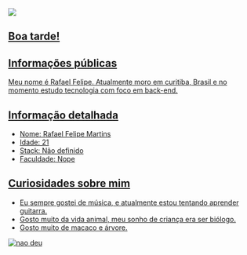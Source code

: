 <div>
    <a target='_blank' href="https://www.notion.so/Ci-ncia-de-dados-4079194a4d0448c1a167a850fdf10ac8">
        <img src="https://img.shields.io/badge/-Notion-white">
</div>   

<!--<p align="left"> <img src="https://komarev.com/ghpvc/?username=Miopiaa&label=Profile%20views&color=0e75b6&style=flat" alt="Miopiaa" /> </p>-->   

## Boa tarde!

## Informações públicas

Meu nome é Rafael Felipe. Atualmente moro em curitiba, Brasil e no momento estudo tecnologia com foco em back-end.

## Informação detalhada

<ul>
  <li> Nome: Rafael Felipe Martins
  <li> Idade: 21
  <li> Stack: Não definido 
  <li> Faculdade: Nope  
</ul>

## Curiosidades sobre mim

* Eu sempre gostei de música, e atualmente estou tentando aprender guitarra.   
* Gosto muito da vida animal, meu sonho de criança era ser biólogo.  
* Gosto muito de macaco e árvore.

<img src="https://instagram.fbfh4-1.fna.fbcdn.net/v/t51.2885-15/e35/c0.91.729.729a/s320x320/70874781_1170582176462835_9052996859041296572_n.jpg?_nc_ht=instagram.fbfh4-1.fna.fbcdn.net&_nc_cat=103&_nc_ohc=Vc2IsUOFcUsAX8WDnFZ&tn=Rmv8WPHLG9VQnJeS&edm=APU89FABAAAA&ccb=7-4&oh=76ea27997d05af53a48ca1962b980677&oe=61970DF7&_nc_sid=86f79a" alt="nao deu"/>

